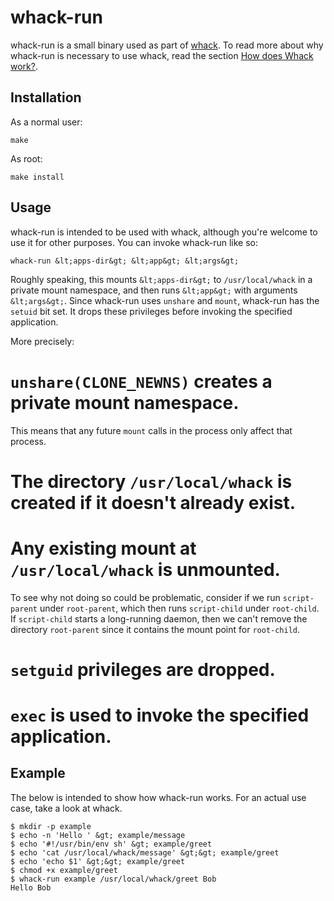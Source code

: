 # whack-run

whack-run is a small binary used as part of [whack][]. To read more about why
whack-run is necessary to use whack, read the section
[How does Whack work?][how-does-whack-work]. 

[whack]: https://github.com/mwilliamson/whack
[how-does-whack-work]: https://github.com/mwilliamson/whack/blob/master/README.md#how-does-whack-work

## Installation

As a normal user:

```
make
```

As root:
```
make install
```

## Usage

whack-run is intended to be used with whack,
although you're welcome to use it for other purposes.
You can invoke whack-run like so:

```
whack-run &lt;apps-dir&gt; &lt;app&gt; &lt;args&gt;
```

Roughly speaking,
this mounts `&lt;apps-dir&gt;` to `/usr/local/whack` in a private mount namespace,
and then runs `&lt;app&gt;` with arguments `&lt;args&gt;`.
Since whack-run uses `unshare` and `mount`, whack-run has the `setuid` bit set.
It drops these privileges before invoking the specified application.

More precisely:

# `unshare(CLONE_NEWNS)` creates a private mount namespace.
  This means that any future `mount` calls in the process only affect that process.

# The directory `/usr/local/whack` is created if it doesn't already exist.

# Any existing mount at `/usr/local/whack` is unmounted.
  To see why not doing so could be problematic,
  consider if we run `script-parent` under `root-parent`,
  which then runs `script-child` under `root-child`.
  If `script-child` starts a long-running daemon,
  then we can't remove the directory `root-parent`
  since it contains the mount point for `root-child`.

# `setguid` privileges are dropped.

# `exec` is used to invoke the specified application.

## Example

The below is intended to show how whack-run works.
For an actual use case, take a look at whack.

```
$ mkdir -p example
$ echo -n 'Hello ' &gt; example/message
$ echo '#!/usr/bin/env sh' &gt; example/greet
$ echo 'cat /usr/local/whack/message' &gt;&gt; example/greet
$ echo 'echo $1' &gt;&gt; example/greet
$ chmod +x example/greet
$ whack-run example /usr/local/whack/greet Bob
Hello Bob
```
